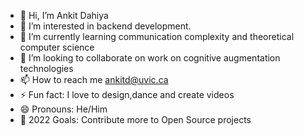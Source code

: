 - 👋 Hi, I’m Ankit Dahiya
- 👀 I’m interested in backend development.
- 🌱 I’m currently learning communication complexity and theoretical computer science
- 💞️ I’m looking to collaborate on work on cognitive augmentation technologies
- 📫 How to reach me ankitd@uvic.ca
- ⚡ Fun fact: I love to design,dance and create videos
- 😄 Pronouns: He/Him
- 🥅 2022 Goals: Contribute more to Open Source projects

<!---
ankitd0608/ankitd0608 is a ✨ special ✨ repository because its `README.md` (this file) appears on your GitHub profile.
You can click the Preview link to take a look at your changes.
--->
